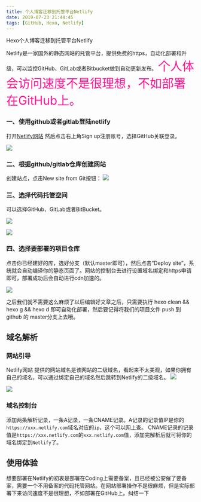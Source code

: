 ```yaml
---
title: 个人博客迁移到托管平台Netlify
date: 2019-07-23 21:44:45
tags: [GitHub, Hexo, Netlify]
---
```


Hexo个人博客迁移到托管平台Netlify
<!--more-->


Netlify是一家国外的静态网站的托管平台，提供免费的https，自动化部署和升级，可以监控GitHub、GitLab或者Bitbucket做到自动更新发布。
<font color=DeepPink size=6>个人体会访问速度不是很理想，不如部署在GitHub上。</font>


### 一、使用github或者gitlab登陆netlify

打开[Netlify网站](https://app.netlify.com/)
然后点击右上角Sign up注册账号，选择GitHub关联登录。

![](https://imgconvert.csdnimg.cn/aHR0cHM6Ly9pbWctYmxvZy5ub3MtZWFzdGNoaW5hMS4xMjYubmV0L2Jsb2cvaGV4b19uZXRsaXR5X3N0ZXAxLnBuZw)
### 二、根据github/gitlab仓库创建网站

创建站点，点击New site from Git按钮：
![](https://imgconvert.csdnimg.cn/aHR0cHM6Ly9pbWctYmxvZy5ub3MtZWFzdGNoaW5hMS4xMjYubmV0L2Jsb2cvaGV4b19uZXRsaXR5X3N0ZXAwLjUuanBn)
### 三、选择代码托管空间
可以选择GitHub、GitLab或者BitBucket。

![](https://imgconvert.csdnimg.cn/aHR0cHM6Ly9pbWctYmxvZy5ub3MtZWFzdGNoaW5hMS4xMjYubmV0L2Jsb2cvaGV4b19uZXRsaXR5X3N0ZXAyLnBuZw)

![](https://imgconvert.csdnimg.cn/aHR0cHM6Ly9pbWctYmxvZy5ub3MtZWFzdGNoaW5hMS4xMjYubmV0L2Jsb2cvaGV4b19uZXRsaXR5X3N0ZXAzLnBuZw)
### 四、选择要部署的项目仓库
点击你已经建好的库，选好分支（默认master即可），然后点击“Deploy site”，系统就会自动编译你的静态页面了。网站的控制台去进行设置域名绑定和https申请即可，部署成功后会自动进行cdn加速的。

![](https://imgconvert.csdnimg.cn/aHR0cHM6Ly9pbWctYmxvZy5ub3MtZWFzdGNoaW5hMS4xMjYubmV0L2Jsb2cvaGV4b19uZXRsaXR5X3N0ZXA0LnBuZw)




之后我们就不需要这么麻烦了以后编辑好文章之后，只需要执行 hexo clean && hexo g && hexo d 即可自动化部署，然后要记得将我们的项目文件 push 到 github 的 master分支上去哦。

## 域名解析
### 网站引导
Netlify网站 提供的网站域名是该网站的二级域名，看起来不太美观，如果你拥有自己的域名，可以通过绑定自己的域名然后跳转到Netlify的二级域名。
![](https://imgconvert.csdnimg.cn/aHR0cHM6Ly9pbWctYmxvZy5ub3MtZWFzdGNoaW5hMS4xMjYubmV0L2Jsb2cvaGV4b19uZXRsaXR5X3N0ZXA3LmpwZw)


![](https://imgconvert.csdnimg.cn/aHR0cHM6Ly9pbWctYmxvZy5ub3MtZWFzdGNoaW5hMS4xMjYubmV0L2Jsb2cvaGV4b19uZXRsaXR5X3N0ZXA4LnBuZw)

### 域名控制台
添加两条解析记录，一条A记录，一条CNAME记录。A记录的记录值IP是你的`https://xxx.netlify.com`域名对应的`ip`，这个可以网上查。
CNAME记录的记录值是`https://xxx.netlify.com`的`xxx.netlify.com`值，添加完解析后就可将你的域名绑定到`Netlify`了。


## 使用体验
想要部署在Netlify的初衷是部署在Coding上需要备案，且已经被公安催了要备案，需要一个不用备案的代码托管网站。在网站部署操作不是很麻烦，但是实际部署下来访问速度不是很理想，不如部署在GitHub上。纠结一下